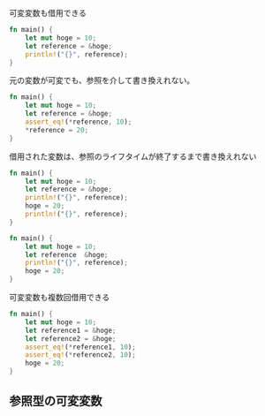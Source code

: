 可変変数も借用できる
```Rust
fn main() {
    let mut hoge = 10;
    let reference = &hoge;
    println!("{}", reference);
}
```

元の変数が可変でも、参照を介して書き換えれない。
```Rust
fn main() {
    let mut hoge = 10;
    let reference = &hoge;
    assert_eq!(*reference, 10);
    *reference = 20;
}
```

借用された変数は、参照のライフタイムが終了するまで書き換えれない
```Rust
fn main() {
    let mut hoge = 10;
    let reference = &hoge;
    println!("{}", reference);
    hoge = 20;
    println!("{}", reference);
}
```

```Rust
fn main() {
    let mut hoge = 10;
    let reference  &hoge;
    println!("{}", reference);
    hoge = 20;
}
```

可変変数も複数回借用できる
```Rust
fn main() {
    let mut hoge = 10;
    let reference1 = &hoge;
    let reference2 = &hoge;
    assert_eq!(*reference1, 10);
    assert_eq!(*reference2, 10);
    hoge = 20;
}
```

## 参照型の可変変数
